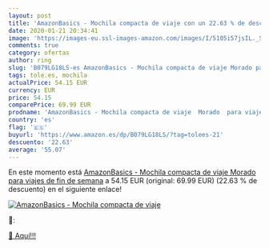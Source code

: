 ```yaml
---
layout: post
title: 'AmazonBasics - Mochila compacta de viaje con un 22.63 % de descuento'
date: 2020-01-21 20:34:41
image: 'https://images-eu.ssl-images-amazon.com/images/I/5105i57jsIL._SL200_.jpg'
comments: true
category: ofertas
author: ring
slug: 'B079LG18LS-es AmazonBasics - Mochila compacta de viaje Morado para...'
tags: tole.es, mochila
actualPrice: 54.15 EUR
currency: EUR
price: 54.15
comparePrice: 69.99 EUR
prodname: 'AmazonBasics - Mochila compacta de viaje  Morado  para viajes de fin de semana'
country: 'es'
flag: '🇪🇸'
buyurl: 'https://www.amazon.es/dp/B079LG18LS/?tag=tolees-21'
descuento: '22.63'
average: '55.07'
---
```


En este momento está [AmazonBasics - Mochila compacta de viaje  Morado  para viajes de fin de semana](https://www.amazon.es/dp/B079LG18LS/?tag=tolees-21) a 54.15 EUR (original: 69.99 EUR) (22.63 %  de descuento) en el siguiente enlace!

[![AmazonBasics - Mochila compacta de viaje](https://images-eu.ssl-images-amazon.com/images/I/5105i57jsIL._SL200_.jpg)](https://www.amazon.es/dp/B079LG18LS/?tag=tolees-21)

🔎:


[🛒 Aquí!!!](https://www.amazon.es/dp/B079LG18LS/?tag=tolees-21)
